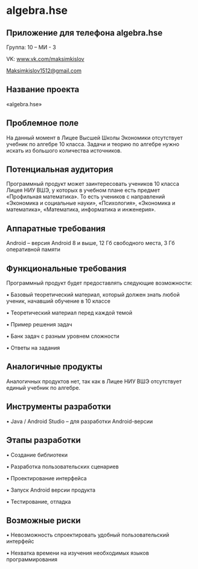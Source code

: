 # algebra.hse
## Приложение для телефона algebra.hse 
Группа: 10 – МИ - 3

VK: www.vk.com/maksimkislov

Maksimkislov1512@gmail.com
## Название проекта
«algebra.hse»
## Пpоблемное поле
На данный момент в Лицее Высшей Школы Экономики отсутствует учебник по алгебре 10 класса. Задачи и теорию по алгебре нужно искать из большого количества источников.
## Потенциальная аудитория
Программный продукт может заинтересовать учеников 10 класса Лицея НИУ ВШЭ, у которых в учебном плане есть предмет «Профильная математика». То есть учеников с направлений «Экономика и социальные науки», «Психология», «Экономика и математика», «Математика, информатика и инженерия».
## Аппаратные требования
Android – версия Android 8 и выше, 12 Гб свободного места, 3 Гб оперативной памяти
## Функциональные требования
Программный продукт будет предоставлять следующие возможности:

•	Базовый теоретический материал, который должен знать любой ученик, начавший обучение в 10 классе 

•	Теоретический материал перед каждой темой

•	Пример решения задач

•	Банк задач с разным уровнем сложности

•	Ответы на задания
## Аналогичные продукты
Аналогичных продуктов нет, так как в Лицее НИУ ВШЭ отсутствует единый учебник по алгебре. 
## Инструменты разработки
•	Java / Android Studio – для разработки Android-версии
## Этапы разработки
•	Создание библиотеки 

•	Разработка пользовательских сценариев

•	Проектирование интерфейса

•	Запуск Android версии продукта

•	Тестирование, отладка
## Возможные риски
•	Невозможность спроектировать удобный пользовательский интерфейс

•	Нехватка времени на изучения необходимых языков программирования 

